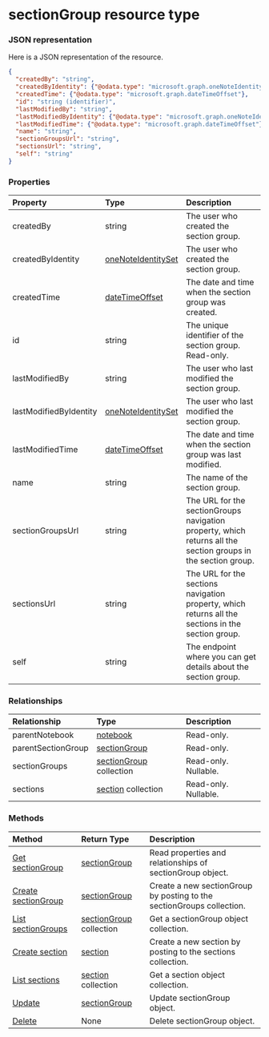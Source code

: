 # sectionGroup resource type



### JSON representation

Here is a JSON representation of the resource.

<!-- {
  "blockType": "resource",
  "optionalProperties": [

  ],
  "@odata.type": "microsoft.graph.sectiongroup"
}-->

```json
{
  "createdBy": "string",
  "createdByIdentity": {"@odata.type": "microsoft.graph.oneNoteIdentitySet"},
  "createdTime": {"@odata.type": "microsoft.graph.dateTimeOffset"},
  "id": "string (identifier)",
  "lastModifiedBy": "string",
  "lastModifiedByIdentity": {"@odata.type": "microsoft.graph.oneNoteIdentitySet"},
  "lastModifiedTime": {"@odata.type": "microsoft.graph.dateTimeOffset"},
  "name": "string",
  "sectionGroupsUrl": "string",
  "sectionsUrl": "string",
  "self": "string"
}

```
### Properties
| Property	   | Type	|Description|
|:---------------|:--------|:----------|
|createdBy|string|The user who created the section group.|
|createdByIdentity|[oneNoteIdentitySet](onenoteidentityset.md)|The user who created the section group.|
|createdTime|[dateTimeOffset](datetimeoffset.md)|The date and time when the section group was created.|
|id|string|The unique identifier of the section group. Read-only.|
|lastModifiedBy|string|The user who last modified the section group.|
|lastModifiedByIdentity|[oneNoteIdentitySet](onenoteidentityset.md)|The user who last modified the section group.|
|lastModifiedTime|[dateTimeOffset](datetimeoffset.md)|The date and time when the section group was last modified.|
|name|string|The name of the section group.|
|sectionGroupsUrl|string|The URL for the sectionGroups navigation property, which returns all the section groups in the section group.|
|sectionsUrl|string|The URL for the sections navigation property, which returns all the sections in the section group.|
|self|string|The endpoint where you can get details about the section group.|

### Relationships
| Relationship | Type	|Description|
|:---------------|:--------|:----------|
|parentNotebook|[notebook](notebook.md)| Read-only.|
|parentSectionGroup|[sectionGroup](sectiongroup.md)| Read-only.|
|sectionGroups|[sectionGroup](sectiongroup.md) collection| Read-only. Nullable.|
|sections|[section](section.md) collection| Read-only. Nullable.|

### Methods

| Method		   | Return Type	|Description|
|:---------------|:--------|:----------|
|[Get sectionGroup](../api/sectiongroup_get.md) | [sectionGroup](sectiongroup.md) |Read properties and relationships of sectionGroup object.|
|[Create sectionGroup](../api/sectiongroup_post_sectiongroups.md) |[sectionGroup](sectiongroup.md)| Create a new sectionGroup by posting to the sectionGroups collection.|
|[List sectionGroups](../api/sectiongroup_list_sectiongroups.md) |[sectionGroup](sectiongroup.md) collection| Get a sectionGroup object collection.|
|[Create section](../api/sectiongroup_post_sections.md) |[section](section.md)| Create a new section by posting to the sections collection.|
|[List sections](../api/sectiongroup_list_sections.md) |[section](section.md) collection| Get a section object collection.|
|[Update](../api/sectiongroup_update.md) | [sectionGroup](sectiongroup.md)	|Update sectionGroup object. |
|[Delete](../api/sectiongroup_delete.md) | None |Delete sectionGroup object. |

<!-- uuid: 8fcb5dbc-d5aa-4681-8e31-b001d5168d79
2015-10-25 14:57:30 UTC -->
<!-- {
  "type": "#page.annotation",
  "description": "sectionGroup resource",
  "keywords": "",
  "section": "documentation",
  "tocPath": ""
}-->
